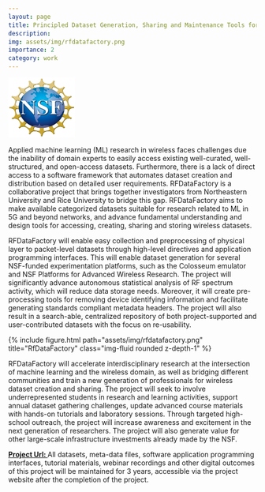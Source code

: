 ```yaml
---
layout: page
title: Principled Dataset Generation, Sharing and Maintenance Tools for the Wireless Community
description:
img: assets/img/rfdatafactory.png
importance: 2
category: work
---
```


<style>
.nsf {
  width: 135px;
  height: 121px;
}
</style>
<img src="/assets/img/NSF.png" class="nsf" alt="NSF Logo">

Applied machine learning (ML) research in wireless faces challenges due the inability of domain experts to easily access existing well-curated, well-structured, and open-access datasets. Furthermore, there is a lack of direct access to a software framework that automates dataset creation and distribution based on detailed user requirements. RFDataFactory is a collaborative project that brings together investigators from Northeastern University and Rice University to bridge this gap. RFDataFactory aims to make available categorized datasets suitable for research related to ML in 5G and beyond networks, and advance fundamental understanding and design tools for accessing, creating, sharing and storing wireless datasets.

RFDataFactory will enable easy collection and preprocessing of physical layer to packet-level datasets through high-level directives and application programming interfaces. This will enable dataset generation for several NSF-funded experimentation platforms, such as the Colosseum emulator and NSF Platforms for Advanced Wireless Research. The project will significantly advance autonomous statistical analysis of RF spectrum activity, which will reduce data storage needs. Moreover, it will create pre-processing tools for removing device identifying information and facilitate generating standards compliant metadata headers. The project will also result in a search-able, centralized repository of both project-supported and user-contributed datasets with the focus on re-usability.


<div class="row">
    <div class="col-sm mt-3 mt-md-0">
        {% include figure.html path="assets/img/rfdatafactory.png" title="RfDataFactory" class="img-fluid rounded z-depth-1" %}
    </div>
</div>
<div class="caption">
</div>

RFDataFactory will accelerate interdisciplinary research at the intersection of machine learning and the wireless domain, as well as bridging different communities and train a new generation of professionals for wireless dataset creation and sharing. The project will seek to involve underrepresented students in research and learning activities, support annual dataset gathering challenges, update advanced course materials with hands-on tutorials and laboratory sessions. Through targeted high-school outreach, the project will increase awareness and excitement in the next generation of researchers. The project will also generate value for other large-scale infrastructure investments already made by the NSF.

<strong><a class="news-title" href="https://www.rfdatafactory.com/">Project Url: </a> </strong> All datasets, meta-data files, software application programming interfaces, tutorial materials, webinar recordings and other digital outcomes of this project will be maintained for 3 years, accessible via the project website after the completion of the project.
